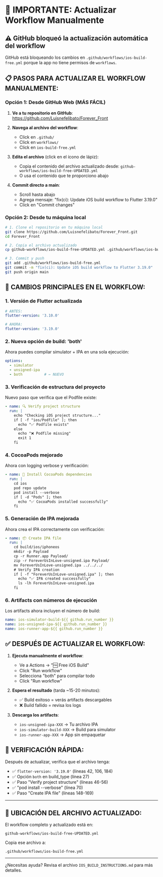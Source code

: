# 🚨 IMPORTANTE: Actualizar Workflow Manualmente

## ⚠️ GitHub bloqueó la actualización automática del workflow

GitHub está bloqueando los cambios en `.github/workflows/ios-build-free.yml` porque la app no tiene permisos de `workflows`.

## 📋 PASOS PARA ACTUALIZAR EL WORKFLOW MANUALMENTE:

### Opción 1: Desde GitHub Web (MÁS FÁCIL)

1. **Ve a tu repositorio en GitHub**:
   https://github.com/Luisnefelibato/Forever_Front

2. **Navega al archivo del workflow**:
   - Click en `.github/`
   - Click en `workflows/`
   - Click en `ios-build-free.yml`

3. **Edita el archivo** (click en el ícono de lápiz):
   - Copia el contenido del archivo actualizado desde:
     `github-workflows/ios-build-free-UPDATED.yml`
   - O usa el contenido que te proporciono abajo

4. **Commit directo a main**:
   - Scroll hasta abajo
   - Agrega mensaje: "fix(ci): Update iOS build workflow to Flutter 3.19.0"
   - Click en "Commit changes"

### Opción 2: Desde tu máquina local

```bash
# 1. Clone el repositorio en tu máquina local
git clone https://github.com/Luisnefelibato/Forever_Front.git
cd Forever_Front

# 2. Copia el archivo actualizado
cp github-workflows/ios-build-free-UPDATED.yml .github/workflows/ios-build-free.yml

# 3. Commit y push
git add .github/workflows/ios-build-free.yml
git commit -m "fix(ci): Update iOS build workflow to Flutter 3.19.0"
git push origin main
```

## 📄 CAMBIOS PRINCIPALES EN EL WORKFLOW:

### 1. Versión de Flutter actualizada
```yaml
# ANTES:
flutter-version: '3.10.0'

# AHORA:
flutter-version: '3.19.0'
```

### 2. Nueva opción de build: 'both'
Ahora puedes compilar simulator + IPA en una sola ejecución:
```yaml
options:
  - simulator
  - unsigned-ipa
  - both          # ← NUEVO
```

### 3. Verificación de estructura del proyecto
Nuevo paso que verifica que el Podfile existe:
```yaml
- name: 🔍 Verify project structure
  run: |
    echo "Checking iOS project structure..."
    if [ -f "ios/Podfile" ]; then
      echo "✅ Podfile exists"
    else
      echo "❌ Podfile missing"
      exit 1
    fi
```

### 4. CocoaPods mejorado
Ahora con logging verbose y verificación:
```yaml
- name: 📱 Install CocoaPods dependencies
  run: |
    cd ios
    pod repo update
    pod install --verbose
    if [ -d "Pods" ]; then
      echo "✅ CocoaPods installed successfully"
    fi
```

### 5. Generación de IPA mejorada
Ahora crea el IPA correctamente con verificación:
```yaml
- name: 📦 Create IPA file
  run: |
    cd build/ios/iphoneos
    mkdir -p Payload
    cp -r Runner.app Payload/
    zip -r ForeverUsInLove-unsigned.ipa Payload/
    mv ForeverUsInLove-unsigned.ipa ../../../
    # Verify IPA creation
    if [ -f "ForeverUsInLove-unsigned.ipa" ]; then
      echo "✅ IPA created successfully"
      ls -lh ForeverUsInLove-unsigned.ipa
    fi
```

### 6. Artifacts con números de ejecución
Los artifacts ahora incluyen el número de build:
```yaml
name: ios-simulator-build-${{ github.run_number }}
name: ios-unsigned-ipa-${{ github.run_number }}
name: ios-runner-app-${{ github.run_number }}
```

## ✅ DESPUÉS DE ACTUALIZAR EL WORKFLOW:

1. **Ejecuta manualmente el workflow**:
   - Ve a Actions → "🆓 Free iOS Build"
   - Click "Run workflow"
   - Selecciona "both" para compilar todo
   - Click "Run workflow"

2. **Espera el resultado** (tarda ~15-20 minutos):
   - ✅ Build exitoso = verás artifacts descargables
   - ❌ Build fallido = revisa los logs

3. **Descarga los artifacts**:
   - `ios-unsigned-ipa-XXX` → Tu archivo IPA
   - `ios-simulator-build-XXX` → Build para simulator
   - `ios-runner-app-XXX` → App sin empaquetar

## 🎯 VERIFICACIÓN RÁPIDA:

Después de actualizar, verifica que el archivo tenga:
- ✅ `flutter-version: '3.19.0'` (líneas 42, 106, 184)
- ✅ Opción `both` en build_type (línea 27)
- ✅ Paso "Verify project structure" (líneas 46-56)
- ✅ "pod install --verbose" (línea 70)
- ✅ Paso "Create IPA file" (líneas 148-169)

---

## 📁 UBICACIÓN DEL ARCHIVO ACTUALIZADO:

El workflow completo y actualizado está en:
```
github-workflows/ios-build-free-UPDATED.yml
```

Copia ese archivo a:
```
.github/workflows/ios-build-free.yml
```

---

¿Necesitas ayuda? Revisa el archivo `IOS_BUILD_INSTRUCTIONS.md` para más detalles.
